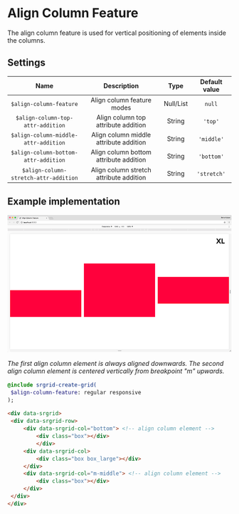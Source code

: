 # Align Column Feature

The align column feature is used for vertical positioning of elements inside the columns.

## Settings

| Name | Description | Type | Default value |
|:-:|:-:|:-:|:-:|
| `$align-column-feature` | Align column feature modes | Null/List | `null` | 
| `$align-column-top-attr-addition` | Align column top attribute addition | String | `'top'` | 
| `$align-column-middle-attr-addition` | Align column middle attribute addition | String | `'middle'` | 
| `$align-column-bottom-attr-addition` | Align column bottom attribute addition | String | `'bottom'` | 
| `$align-column-stretch-attr-addition` | Align column stretch attribute addition | String | `'stretch'` | 

## Example implementation

![](/docs/assets/srgrid-align-column-feature.gif)

*The first align column element is always aligned downwards. The second align column element is centered vertically 
from breakpoint "m" upwards.*

```sass
@include srgrid-create-grid(
 $align-column-feature: regular responsive
);
```

```html
<div data-srgrid>
 <div data-srgrid-row>
     <div data-srgrid-col="bottom"> <!-- align column element -->
         <div class="box"></div>
         </div> 
     <div data-srgrid-col>
         <div class="box box_large"></div>
     </div>
     <div data-srgrid-col="m-middle"> <!-- align column element -->
         <div class="box"></div>
     </div>
 </div>
</div>
```
